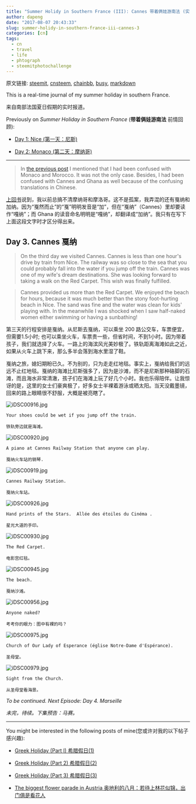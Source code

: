 ```yaml
---
title: "Summer Holidy in Southern France (III): Cannes 带着俩娃游南法 (实时报道第三天): 戛纳"
author: dapeng
date: "2017-08-07 20:43:33"
slug: summer-holidy-in-southern-france-iii-cannes-3
categories: [cn]
tags: 
  - cn
  - travel
  - life
  - phtograph
  - steemitphotochallenge
---
```


原文链接: [steemit](https://steemit.com/cn/@dapeng/summer-holidy-in-southern-france-iii-cannes-3), [cnsteem](https://cnsteem.com/cn/@dapeng/summer-holidy-in-southern-france-iii-cannes-3), [chainbb](https://chainbb.com/cn/@dapeng/summer-holidy-in-southern-france-iii-cannes-3), [busy](https://busy.org/cn/@dapeng/summer-holidy-in-southern-france-iii-cannes-3), [markdown](https://raw.githubusercontent.com/pzhaonet/steem_mirror/master/content/post/summer-holidy-in-southern-france-iii-cannes-3.md)

This is a real-time journal of my summer holiday in southern France.


来自南部法国夏日假期的实时报道。


Previously on *Summer Holiday in Southern France* (**带着俩娃游南法** 前情回顾):


- [Day 1: Nice (第一天：尼斯)](https://steemit.com/cn/@dapeng/summer-holidy-in-southern-france-i-1)

- [Day 2: Monaco (第二天：摩纳哥)](https://steemit.com/cn/@dapeng/summer-holidy-in-southern-france-ii-monoca-2)


------


> In [the previous post](https://steemit.com/cn/@dapeng/summer-holidy-in-southern-france-ii-monoca-2) I mentioned that I had been confused with Monaco and Morocco. It was not the only case. Besides, I had been confused with Cannes and Ghana as well because of the confusing translations in Chinese.


[上回书](https://steemit.com/cn/@dapeng/summer-holidy-in-southern-france-ii-monoca-2)说到，我以前总搞不清摩纳哥和摩洛哥。这不是孤案，我弄混的还有戛纳和加纳。因为“戛然而止”的“戛”明明发音是“加”，但在“戛纳”（Cannes）里却要读作“嘎纳”；而 Ghana 的读音命名明明是“嘎纳”，却翻译成“加纳”。我只有在写下上面这段文字时才区分得出来。


## Day 3. Cannes 戛纳


> On the third day we visited Cannes. Cannes is less than one hour's drive by train from Nice. The railway was so close to the sea that you could probably fall into the water if you jump off the train.  Cannes was one of my wife's dream destinations. She was looking forward to taking a  walk on the Red Carpet. This wish was finally fulfilled.

>
> Cannes provided us more than the Red Carpet. We enjoyed the beach for hours, because it was much better than the stony foot-hurting beach in Nice. The sand was fine and the water was clean for kids' playing with. In the meanwhile I was shocked when I saw half-naked women either swimming or having a sunbathing!


第三天的行程安排是戛纳。从尼斯去戛纳，可以乘坐 200 路公交车，车票便宜，但需要1.5小时; 也可以乘坐火车，车票贵一些，但省时间，不到1小时。因为带着孩子，我们就选择了火车。一路上的海滨风光美妙极了。铁轨距离海滩如此之近，如果从火车上跳下来，那么多半会落到海水里湿了鞋。


戛纳之旅，媳妇期盼已久。不为别的，只为走走红地毯。事实上，戛纳给我们的远远不止红地毯。戛纳的海滩比尼斯强多了，因为是沙滩，而不是尼斯那种硌脚的石滩，而且海水非常清澈，孩子们在海滩上玩了好几个小时。我也乐得陪伴。让我惊讶的是，这里的女士们豪爽极了，好多女士半裸着游泳或晒太阳。当天没戴墨镜，回来的路上眼睛很不舒服，大概是被亮瞎了。



![iDSC00916.jpg](https://steemitimages.com/DQmdp1iqhghn1w7MbRuEickmngVzP5LaTGYfXjW1VZfma84/iDSC00916.jpg)

`Your shoes could be wet if you jump off the train.`

`铁轨旁边就是海滩。`


![iDSC00920.jpg](https://steemitimages.com/DQmYrYL3spayaS8ar9exiPH5FN5wXZgoKbEnyrCMw6tgWTy/iDSC00920.jpg)

`A piano at Cannes Railway Station that anyone can play.`

`戛纳火车站的钢琴.`


![iDSC00919.jpg](https://steemitimages.com/DQmW2hWf5cPGprskxbTAEpM5FcAyNxx51LLe8zBaiyhTSUf/iDSC00919.jpg)

`Cannes Railway Station.`

`戛纳火车站。`


![iDSC00926.jpg](https://steemitimages.com/DQmaqBVB4FW39GS2Nhg3DAJdQRQGMfksikZy4zQ2aBUmH4i/iDSC00926.jpg)

`Hand prints of the Stars.  Allée des étoiles du Cinéma . `

`星光大道的手印。`


![iDSC00930.jpg](https://steemitimages.com/DQmdZ9ZGmQkgHBhpVKNQ6SizYwjRb75NmJ5SnKnaeBkh5bu/iDSC00930.jpg)

`The Red Carpet.`

`电影宫红毯。`


![iDSC00945.jpg](https://steemitimages.com/DQmPZxoHtNq4ykrMQEd1WYzKq32ernY1sNBetVi3RSzgU48/iDSC00945.jpg)

`The beach.`

`戛纳沙滩。`


![iDSC00956.jpg](https://steemitimages.com/DQmTbYDvikrmpzdjMX7eUJHqjND26gitxks6L87zBjt6ZEP/iDSC00956.jpg)

`Anyone naked?`

`考考你的眼力：图中有裸的吗？`


![iDSC00975.jpg](https://steemitimages.com/DQmUcn35rPD9S7LQ8RVcxrvwxiMQf1gHDTwi6GvimCdgSAs/iDSC00975.jpg)

`Church of Our Lady of Esperance (église Notre-Dame d'Espérance).`

`圣母堂。`


![iDSC00979.jpg](https://steemitimages.com/DQmWYeftbwknDnNUkdSsQ2tk477sTuRVmbynvte9zbpT5kS/iDSC00979.jpg)

`Sight from the Church.`

`从圣母堂看海景。`



*To be continued. Next Episode: Day 4. Marseille* 


*未完，待续。下集预告：马赛。*


---


You might be interested in the following posts of mine(您或许对我的以下帖子感兴趣):


- [Greek Holiday (Part I) 希腊假日(1)](https://steemit.com/cn/@dapeng/greek-holiday-part-i-1)

- [Greek Holiday (Part 2)   希腊假日(2)](https://steemit.com/cn/@dapeng/greek-holiday-part-2-2)

- [Greek Holiday (Part 3) 希腊假日(3)](https://steemit.com/cn/@someone/greek-holiday-part-3-3-by-dapeng)

- [The biggest flower parade in Austria 奥地利的八月：若待上林花似锦，出门俱是看花人](https://steemit.com/cn/@dapeng/flower-parade-in-ebbs-austria)
